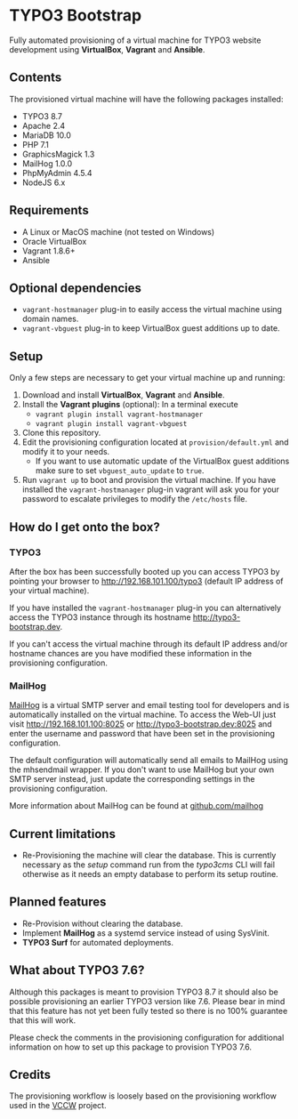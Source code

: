 # TYPO3 Bootstrap

Fully automated provisioning of a virtual machine for TYPO3 website development using **VirtualBox**, **Vagrant** and **Ansible**.

## Contents

The provisioned virtual machine will have the following packages installed:

* TYPO3 8.7
* Apache 2.4
* MariaDB 10.0
* PHP 7.1
* GraphicsMagick 1.3
* MailHog 1.0.0
* PhpMyAdmin 4.5.4
* NodeJS 6.x

## Requirements

* A Linux or MacOS machine (not tested on Windows)
* Oracle VirtualBox
* Vagrant 1.8.6+
* Ansible

## Optional dependencies

* `vagrant-hostmanager` plug-in to easily access the virtual machine using domain names.
* `vagrant-vbguest` plug-in to keep VirtualBox guest additions up to date.

## Setup

Only a few steps are necessary to get your virtual machine up and running:

1. Download and install **VirtualBox**, **Vagrant** and **Ansible**.
2. Install the **Vagrant plugins** (optional): In a terminal execute
    - `vagrant plugin install vagrant-hostmanager`
    - `vagrant plugin install vagrant-vbguest`
3. Clone this repository.
4. Edit the provisioning configuration located at `provision/default.yml` and modify it to your needs.
    - If you want to use automatic update of the VirtualBox guest additions make sure to set `vbguest_auto_update` to `true`.
5. Run `vagrant up` to boot and provision the virtual machine. If you have installed the `vagrant-hostmanager` plug-in vagrant will ask you for your password to escalate privileges to modify the `/etc/hosts` file.

## How do I get onto the box?

### TYPO3

After the box has been successfully booted up you can access TYPO3 by pointing your browser to http://192.168.101.100/typo3 (default IP address of your virtual machine).

If you have installed the `vagrant-hostmanager` plug-in you can alternatively access the TYPO3 instance through its hostname http://typo3-bootstrap.dev.

If you can't access the virtual machine through its default IP address and/or hostname chances are you have modified these information in the provisioning configuration.

### MailHog

[MailHog](https://github.com/mailhog/MailHog) is a virtual SMTP server and email testing tool for developers and is automatically installed on the virtual machine. To access the Web-UI just visit http://192.168.101.100:8025 or http://typo3-bootstrap.dev:8025 and enter the username and password that have been set in the provisioning configuration.

The default configuration will automatically send all emails to MailHog using the mhsendmail wrapper. If you don't want to use MailHog but your own SMTP server instead, just update the corresponding settings in the provisioning configuration.

More information about MailHog can be found at [github.com/mailhog](https://github.com/mailhog/MailHog)

## Current limitations

* Re-Provisioning the machine will clear the database. This is currently necessary as the *setup* command run from the *typo3cms* CLI will fail otherwise as it needs an empty database to perform its setup routine.

## Planned features

* Re-Provision without clearing the database.
* Implement **MailHog** as a systemd service instead of using SysVinit.
* **TYPO3 Surf** for automated deployments.

## What about TYPO3 7.6?

Although this packages is meant to provision TYPO3 8.7 it should also be possible provisioning an earlier TYPO3 version like 7.6. Please bear in mind that this feature has not yet been fully tested so there is no 100% guarantee that this will work.

Please check the comments in the provisioning configuration for additional information on how to set up this package to provision TYPO3 7.6.

## Credits

The provisioning workflow is loosely based on the provisioning workflow used in the [VCCW](https://github.com/vccw-team/vccw) project.
